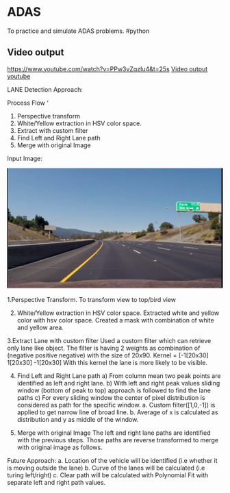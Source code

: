 # ADAS

To practice and  simulate ADAS problems. #python


## Video output
https://www.youtube.com/watch?v=PPw3vZqzIu4&t=25s
[Video output youtube](https://www.youtube.com/watch?v=PPw3vZqzIu4&t=25s "Video Link")

LANE Detection Approach:

Process Flow  ‘
1. Perspective transform
2. White/Yellow extraction in HSV color space.
3. Extract with custom filter
4. Find Left and Right Lane path
5. Merge with original Image

Input Image: 
 


![input image](images/1.png)


1.Perspective Transform. 
To transform view to top/bird view
  

2. White/Yellow extraction in HSV color space.
Extracted white and yellow color with hsv color space. 
Created a mask with combination of white and yellow area.
 
3.Extract Lane with custom filter 
Used a custom filter which can retrieve only lane like object.  The filter is having 2 weights as combination of (negative positive negative) with the size of 20x90.
Kernel = [-1[20x30] 1[20x30] -1[20x30]
With this kernel the lane is more likely to be visible. 
 

4.  Find Left and Right Lane path
a)	From column mean two peak points are identified as left and right lane.
b)	With left and right peak values sliding window (bottom of peak to top) approach is followed to find the lane paths
c)	For every sliding window the center of pixel distribution is considered as path for the specific window. 
a.	Custom filter([1,0,-1]) is applied to get narrow line of broad line.
b.	Average of x is calculated as distribution and y as middle of the window.
	                  
		
		
    
5. Merge with original Image
	The left and right lane paths are identified with the previous steps. Those paths are reverse transformed to merge with original image as follows.

 



Future Approach: 
a.	Location of the vehicle will be identified (i.e whether it is moving outside the lane)
b.	Curve of the lanes will be calculated (i.e turing left/right)
c.	Clear path will be calculated with Polynomial Fit with separate left and right path values.
